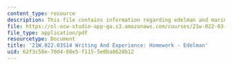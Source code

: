 ```yaml
---
content_type: resource
description: This file contains information regarding edelman and marin.
file: https://ol-ocw-studio-app-qa.s3.amazonaws.com/courses/21w-022-03-writing-and-experience-reading-and-writing-autobiography-spring-2014/62f3c58e70d408e5f1155e0ba8620b12_MIT21W_022_03S14_Edelman.pdf
file_type: application/pdf
resourcetype: Document
title: '21W.022.03S14 Writing And Experience: Homework - Edelman'
uid: 62f3c58e-70d4-08e5-f115-5e0ba8620b12
---
```

